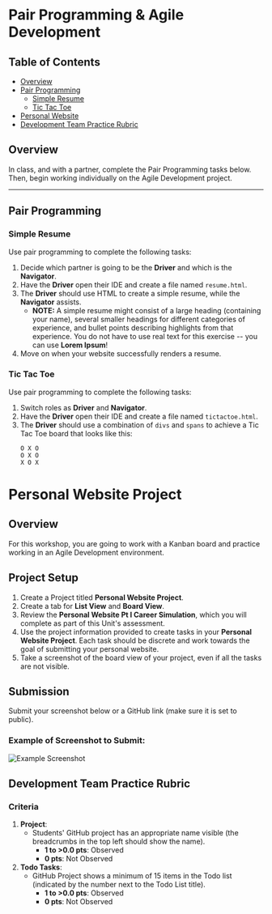 # Pair Programming & Agile Development

## Table of Contents
- [Overview](#overview)
- [Pair Programming](#pair-programming)
  - [Simple Resume](#simple-resume)
  - [Tic Tac Toe](#tic-tac-toe)
- [Personal Website](#personal-website)
- [Development Team Practice Rubric](#development-team-practice-rubric)

## Overview
In class, and with a partner, complete the Pair Programming tasks below. Then, begin working individually on the Agile Development project.

---

## Pair Programming

### Simple Resume
Use pair programming to complete the following tasks: 
1. Decide which partner is going to be the **Driver** and which is the **Navigator**. 
2. Have the **Driver** open their IDE and create a file named `resume.html`.
3. The **Driver** should use HTML to create a simple resume, while the **Navigator** assists.
   - **NOTE:** A simple resume might consist of a large heading (containing your name), several smaller headings for different categories of experience, and bullet points describing highlights from that experience. You do not have to use real text for this exercise -- you can use **Lorem Ipsum**!
4. Move on when your website successfully renders a resume.

### Tic Tac Toe
Use pair programming to complete the following tasks: 
1. Switch roles as **Driver** and **Navigator**.
2. Have the **Driver** open their IDE and create a file named `tictactoe.html`.
3. The **Driver** should use a combination of `divs` and `spans` to achieve a Tic Tac Toe board that looks like this:
   ```plaintext
   O X O
   O X O
   X O X

# Personal Website Project

## Overview
For this workshop, you are going to work with a Kanban board and practice working in an Agile Development environment.

## Project Setup
1. Create a Project titled **Personal Website Project**.
2. Create a tab for **List View** and **Board View**.
3. Review the **Personal Website Pt I Career Simulation**, which you will complete as part of this Unit's assessment.
4. Use the project information provided to create tasks in your **Personal Website Project**. Each task should be discrete and work towards the goal of submitting your personal website.
5. Take a screenshot of the board view of your project, even if all the tasks are not visible.

## Submission
Submit your screenshot below or a GitHub link (make sure it is set to public).

### Example of Screenshot to Submit:
![Example Screenshot](your-screenshot-url-here)

## Development Team Practice Rubric

### Criteria
1. **Project**: 
   - Students' GitHub project has an appropriate name visible (the breadcrumbs in the top left should show the name).
     - **1 to >0.0 pts**: Observed
     - **0 pts**: Not Observed
2. **Todo Tasks**: 
   - GitHub Project shows a minimum of 15 items in the Todo list (indicated by the number next to the Todo List title).
     - **1 to >0.0 pts**: Observed
     - **0 pts**: Not Observed